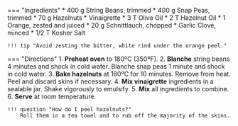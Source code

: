 === "Ingredients"
    * 400 g String Beans, trimmed
    * 400 g Snap Peas, trimmed
    * 70 g Hazelnuts
    * Vinaigrette
        * 3 T Olive Oil
        * 2 T Hazelnut Oil
        * 1 Orange, zested and juiced
        * 20 g Schnittlauch, chopped
        * Garlic Clove, minced
        * 1/2 T Kosher Salt

    !!! tip "Avoid zesting the bitter, white rind under the orange peel."

=== "Directions"
    1. **Preheat oven** to 180ºC (350ºF).
    2. **Blanche** string beans 4 minutes and shock in cold water. Blanche snap peas 1 minute and shock in cold water.
    3. **Bake hazelnuts** at 180ºC for 10 minutes. Remove from heat. Peel and discard skins if necessary.
    4. **Mix vinaigrette** ingredients in a sealable jar. Shake vigorously to emulsify.
    5. **Mix** all ingredients to combine.
    6. **Serve** at room temperature.

    !!! question "How do I peel hazelnuts?"
        Roll them in a tea towel and to rub off the majority of the skins.

[^ottolenghi]:
    Ottolenghi, Yotam and Sami Tamimi. [_Das Kochbuch._](https://www.amazon.com/dp/3831021082) Dorling Kindersley Verlag GmbH, München, 2012.
